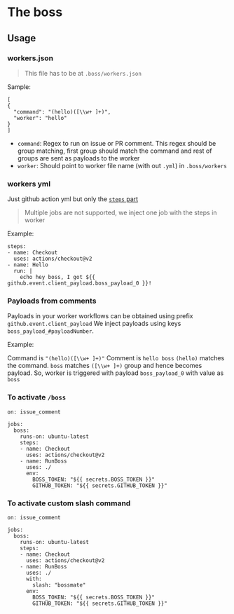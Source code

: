 # The boss

## Usage

### workers.json

> This file has to be at `.boss/workers.json`

Sample:
```
[
{	
  "command": "(hello)([\\w+ ]+)",	
  "worker": "hello"	
}
]
```

- `command`: Regex to run on issue or PR comment. This regex should be group matching, first group should match the command and rest of groups are sent as payloads to the worker
- `worker`: Should point to worker file name (with out `.yml`) in `.boss/workers`

### workers yml

Just github action yml but only the [`steps` part](https://help.github.com/en/actions/reference/workflow-syntax-for-github-actions#jobsjob_idsteps)

> Multiple jobs are not supported, we inject one job with the steps in worker 

Example:
```
steps:
- name: Checkout
  uses: actions/checkout@v2
- name: Hello
  run: |
    echo hey boss, I got ${{ github.event.client_payload.boss_payload_0 }}!
```

### Payloads from comments

Payloads in your worker workflows can be obtained using prefix `github.event.client_payload`
We inject payloads using keys `boss_payload_#payloadNumber`.

Example:

Command is `"(hello)([\\w+ ]+)"`
Comment is `hello boss`
`(hello)` matches the command.
`boss` matches `([\\w+ ]+)` group and hence becomes payload.
So, worker is triggered with payload `boss_payload_0` with value as `boss`

### To activate `/boss`
```
on: issue_comment

jobs:
  boss:
    runs-on: ubuntu-latest
    steps:
    - name: Checkout
      uses: actions/checkout@v2
    - name: RunBoss
      uses: ./
      env:
        BOSS_TOKEN: "${{ secrets.BOSS_TOKEN }}"
        GITHUB_TOKEN: "${{ secrets.GITHUB_TOKEN }}"
```

### To activate custom slash command
```
on: issue_comment

jobs:
  boss:
    runs-on: ubuntu-latest
    steps:
    - name: Checkout
      uses: actions/checkout@v2
    - name: RunBoss
      uses: ./
      with:
        slash: "bossmate"
      env:
        BOSS_TOKEN: "${{ secrets.BOSS_TOKEN }}"
        GITHUB_TOKEN: "${{ secrets.GITHUB_TOKEN }}"
```
